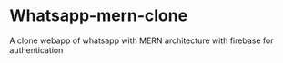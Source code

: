 # Whatsapp-mern-clone
A clone webapp of whatsapp with MERN architecture with firebase for authentication 
